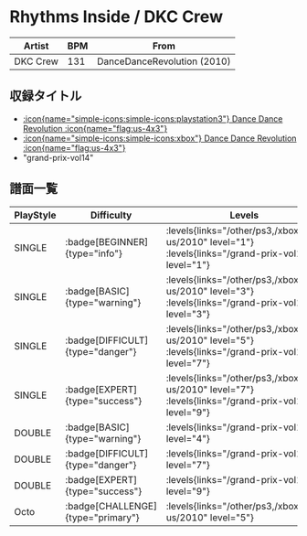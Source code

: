 # Rhythms Inside / DKC Crew

|Artist|BPM|From|
|------|---|----|
|DKC Crew|131|DanceDanceRevolution (2010)|

## 収録タイトル

- [:icon{name="simple-icons:simple-icons:playstation3"} Dance Dance Revolution :icon{name="flag:us-4x3"}](/other/ps3)
- [:icon{name="simple-icons:simple-icons:xbox"} Dance Dance Revolution :icon{name="flag:us-4x3"}](/xbox360-us/2010)
- "grand-prix-vol14"

## 譜面一覧

|PlayStyle|Difficulty|Levels|Notes|Movie|
|---------|----------|------|-----|-----|
|SINGLE| :badge[BEGINNER]{type="info"}| :levels{links="/other/ps3,/xbox360-us/2010" level="1"} :levels{links="/grand-prix-vol14" level="1"}|71/7||
|SINGLE| :badge[BASIC]{type="warning"}| :levels{links="/other/ps3,/xbox360-us/2010" level="3"} :levels{links="/grand-prix-vol14" level="3"}|107/8||
|SINGLE| :badge[DIFFICULT]{type="danger"}| :levels{links="/other/ps3,/xbox360-us/2010" level="5"} :levels{links="/grand-prix-vol14" level="7"}|202/14||
|SINGLE| :badge[EXPERT]{type="success"}| :levels{links="/other/ps3,/xbox360-us/2010" level="7"} :levels{links="/grand-prix-vol14" level="9"}|269/15||
|DOUBLE| :badge[BASIC]{type="warning"}| :levels{links="/grand-prix-vol14" level="4"}|142/10||
|DOUBLE| :badge[DIFFICULT]{type="danger"}| :levels{links="/grand-prix-vol14" level="7"}|217/18||
|DOUBLE| :badge[EXPERT]{type="success"}| :levels{links="/grand-prix-vol14" level="9"}|276/14||
|Octo| :badge[CHALLENGE]{type="primary"}| :levels{links="/other/ps3,/xbox360-us/2010" level="5"}|||
